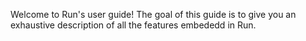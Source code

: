 Welcome to Run's user guide! The goal of this guide is to give you an exhaustive description of all
the features embededd in Run.
